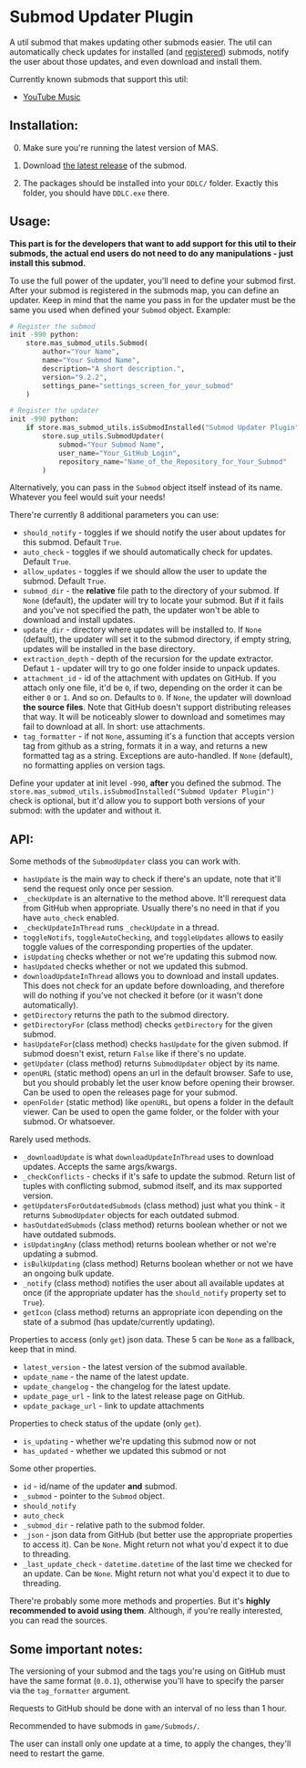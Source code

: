 
# Submod Updater Plugin

A util submod that makes updating other submods easier. The util can automatically check updates for installed (and [registered](https://github.com/Booplicate/MAS-Submods-SubmodUpdaterPlugin#usage)) submods, notify the user about those updates, and even download and install them.

Currently known submods that support this util:
- [YouTube Music](https://github.com/Booplicate/MAS-Submods-YouTubeMusic)

## Installation:
0. Make sure you're running the latest version of MAS.

1. Download [the latest release](https://github.com/Booplicate/MAS-Submods-SubmodUpdaterPlugin/releases/latest) of the submod.

2. The packages should be installed into your `DDLC/` folder. Exactly this folder, you should have `DDLC.exe` there.

## Usage:
**This part is for the developers that want to add support for this util to their submods, the actual end users do not need to do any manipulations - just install this submod.**

To use the full power of the updater, you'll need to define your submod first. After your submod is registered in the submods map, you can define an updater. Keep in mind that the name you pass in for the updater must be the same you used when defined your `Submod` object. Example:
```python
# Register the submod
init -990 python:
    store.mas_submod_utils.Submod(
        author="Your Name",
        name="Your Submod Name",
        description="A short description.",
        version="9.2.2",
        settings_pane="settings_screen_for_your_submod"
    )

# Register the updater
init -990 python:
    if store.mas_submod_utils.isSubmodInstalled("Submod Updater Plugin"):
        store.sup_utils.SubmodUpdater(
            submod="Your Submod Name",
            user_name="Your_GitHub_Login",
            repository_name="Name_of_the_Repository_for_Your_Submod"
        )
```
Alternatively, you can pass in the `Submod` object itself instead of its name. Whatever you feel would suit your needs!

There're currently 8 additional parameters you can use:
- `should_notify` - toggles if we should notify the user about updates for this submod. Default `True`.
- `auto_check` - toggles if we should automatically check for updates. Default `True`.
- `allow_updates` - toggles if we should allow the user to update the submod. Default `True`.
- `submod_dir` - the **relative** file path to the directory of your submod. If `None` (default), the updater will try to locate your submod. But if it fails and you've not specified the path, the updater won't be able to download and install updates.
- `update_dir` - directory where updates will be installed to. If `None` (default), the updater will set it to the submod directory, if empty string, updates will be installed in the base directory.
- `extraction_depth` - depth of the recursion for the update extractor. Defaut `1` - updater will try to go one folder inside to unpack updates.
- `attachment_id` - id of the attachment with updates on GitHub. If you attach only one file, it'd be `0`, if two, depending on the order it can be either `0` or `1`. And so on. Defaults to `0`. If `None`, the updater will download **the source files**. Note that GitHub doesn't support distributing releases that way. It will be noticeably slower to download and sometimes may fail to download at all. In short: use attachments.
- `tag_formatter` - if not `None`, assuming it's a function that accepts version tag from github as a string, formats it in a way, and returns a new formatted tag as a string. Exceptions are auto-handled. If `None` (default), no formatting applies on version tags.

Define your updater at init level `-990`, **after** you defined the submod.
The `store.mas_submod_utils.isSubmodInstalled("Submod Updater Plugin")` check is optional, but it'd allow you to support both versions of your submod: with the updater and without it.

## API:
Some methods of the `SubmodUpdater` class you can work with.
- `hasUpdate` is the main way to check if there's an update, note that it'll send the request only once per session.
- `_checkUpdate` is an alternative to the method above. It'll rerequest data from GitHub when appropriate. Usually there's no need in that if you have `auto_check` enabled.
- `_checkUpdateInThread` runs `_checkUpdate` in a thread.
- `toggleNotifs`, `toggleAutoChecking`, and `toggleUpdates` allows to easily toggle values of the corresponding properties of the updater.
- `isUpdating` checks whether or not we're updating this submod now.
- `hasUpdated` checks whether or not we updated this submod.
- `downloadUpdateInThread` allows you to download and install updates. This does not check for an update before downloading, and therefore will do nothing if you've not checked it before (or it wasn't done automatically).
- `getDirectory` returns the path to the submod directory.
- `getDirectoryFor` (class method) checks `getDirectory` for the given submod.
- `hasUpdateFor`(class method) checks `hasUpdate` for the given submod. If submod doesn't exist, return `False` like if there's no update.
- `getUpdater` (class method) returns `SubmodUpdater` object by its name.
- `openURL` (static method) opens an url in the default browser. Safe to use, but you should probably let the user know before opening their browser. Can be used to open the releases page for your submod.
- `openFolder` (static method) like `openURL`, but opens a folder in the default viewer. Can be used to open the game folder, or the folder with your submod. Or whatsoever.

Rarely used methods.
- `_downloadUpdate` is what `downloadUpdateInThread` uses to download updates. Accepts the same args/kwargs.
- `_checkConflicts` - checks if it's safe to update the submod. Return list of tuples with conflicting submod, submod itself, and its max supported version.
- `getUpdatersForOutdatedSubmods` (class method) just what you think - it returns `SubmodUpdater` objects for each outdated submod.
- `hasOutdatedSubmods` (class method) returns boolean whether or not we have outdated submods.
- `isUpdatingAny` (class method) returns boolean whether or not we're updating a submod.
- `isBulkUpdating` (class method) Returns boolean whether or not we have an ongoing bulk update.
- `_notify` (class method) notifies the user about all available updates at once (if the appropriate updater has the `should_notify` property set to `True`).
- `getIcon` (class method) returns an appropriate icon depending on the state of a submod (has update/currently updating).

Properties to access (only `get`) json data. These 5 can be `None` as a fallback, keep that in mind.
- `latest_version` - the latest version of the submod available.
- `update_name` - the name of the latest update.
- `update_changelog` - the changelog for the latest update.
- `update_page_url` - link to the latest release page on GitHub.
- `update_package_url` - link to update attachments

Properties to check status of the update (only `get`).
- `is_updating` - whether we're updating this submod now or not
- `has_updated` - whether we updated this submod or not

Some other properties.
- `id` - id/name of the updater **and** submod.
- `_submod` - pointer to the `Submod` object.
- `should_notify`
- `auto_check`
- `_submod_dir` - relative path to the submod folder.
- `_json` - json data from GitHub (but better use the appropriate properties to access it). Can be `None`. Might return not what you'd expect it to due to threading.
- `_last_update_check` - `datetime.datetime` of the last time we checked for an update. Can be `None`. Might return not what you'd expect it to due to threading.

There're probably some more methods and properties. But it's **highly recommended to avoid using them**. Although, if you're really interested, you can read the sources.

## Some important notes:
The versioning of your submod and the tags you're using on GitHub must have the same format (`0.0.1`), otherwise you'll have to specify the parser via the `tag_formatter` argument.

Requests to GitHub should be done with an interval of no less than 1 hour.

Recommended to have submods in `game/Submods/`.

The user can install only one update at a time, to apply the changes, they'll need to restart the game.
